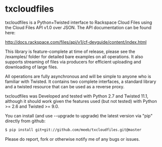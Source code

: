 txcloudfiles
============

txcloudfiles is a Python+Twisted interface to Rackspace Cloud Files using the
Cloud Files API v1.0 over JSON. The API documentation can be found here:

http://docs.rackspace.com/files/api/v1/cf-devguide/content/index.html

This library is feature-complete at time of release, please see the /examples/
folder for detailed bare examples on all operations. It also supports streaming
of files via producers for efficient uploading and downloading of large files.

All operations are fully asynchronous and will be simple to anyone who is
familiar with Twisted. It contains two complete interfaces, a standard library
and a twisted resource that can be used as a reverse proxy.

txcloudfiles was Developed and tested with Python 2.7 and Twisted 11.1, although
it should work given the features used (but not tested) with Python >= 2.6 and
Twisted >= 9.0.

You can install (and use --upgrade to upgrade) the latest version via "pip"
directly from github:

```bash
$ pip install git+git://github.com/meeb/txcloudfiles.git@master
```

Please do report, fork or otherwise notify me of any bugs or issues.
